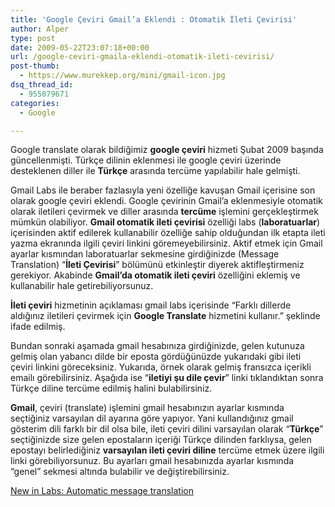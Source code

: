 ```yaml
---
title: 'Google Çeviri Gmail’a Eklendi : Otomatik İleti Çevirisi'
author: Alper
type: post
date: 2009-05-22T23:07:18+00:00
url: /google-ceviri-gmaila-eklendi-otomatik-ileti-cevirisi/
post-thumb:
  - https://www.murekkep.org/mini/gmail-icon.jpg
dsq_thread_id:
  - 955079671
categories:
  - Google

---
```

Google translate olarak bildiğimiz **google çeviri** hizmeti Şubat 2009 başında güncellenmişti. Türkçe dilinin eklenmesi ile google çeviri üzerinde desteklenen diller ile **Türkçe** arasında tercüme yapılabilir hale gelmişti. 

Gmail Labs ile beraber fazlasıyla yeni özelliğe kavuşan Gmail içerisine son olarak google çeviri eklendi. Google çevirinin Gmail&#8217;a eklenmesiyle otomatik olarak iletileri çevirmek ve diller arasında **tercüme** işlemini gerçekleştirmek mümkün olabiliyor. **Gmail otomatik ileti çevirisi** özelliği labs (**laboratuarlar**) içerisinden aktif edilerek kullanabilir özelliğe sahip olduğundan ilk etapta ileti yazma ekranında ilgili çeviri linkini göremeyebilirsiniz. Aktif etmek için Gmail ayarlar kısmından laboratuarlar sekmesine girdiğinizde (Message Translation) &#8220;**İleti Çevirisi**&#8221; bölümünü etkinleştir diyerek aktifleştirmeniz gerekiyor. Akabinde **Gmail’da otomatik ileti çeviri** özelliğini eklemiş ve kullanabilir hale getirebiliyorsunuz. 

**İleti çeviri** hizmetinin açıklaması gmail labs içerisinde &#8220;Farklı dillerde aldığınız iletileri çevirmek için **Google Translate** hizmetini kullanır.&#8221; şeklinde ifade edilmiş.

Bundan sonraki aşamada gmail hesabınıza girdiğinizde, gelen kutunuza gelmiş olan yabancı dilde bir eposta gördüğünüzde yukarıdaki gibi ileti çeviri linkini göreceksiniz. Yukarıda, örnek olarak gelmiş fransızca içerikli emailı görebilirsiniz. Aşağıda ise &#8220;**iletiyi şu dile çevir**&#8221; linki tıklandıktan sonra Türkçe diline tercüme edilmiş halini bulabilirsiniz. 

**Gmail**, çeviri (translate) işlemini gmail hesabınızın ayarlar kısmında seçtiğiniz varsayılan dil ayarına göre yapıyor. Yani kullandığınız gmail gösterim dili farklı bir dil olsa bile, ileti çeviri dilini varsayılan olarak &#8220;**Türkçe**&#8221; seçtiğinizde size gelen epostaların içeriği Türkçe dilinden farklıysa, gelen epostayı belirlediğiniz **varsayılan ileti çeviri diline** tercüme etmek üzere ilgili linki görebiliyorsunuz. Bu ayarları gmail hesabınızda ayarlar kısmında &#8220;genel&#8221; sekmesi altında bulabilir ve değiştirebilirsiniz. 

[New in Labs: Automatic message translation][1]

 [1]: http://gmailblog.blogspot.com/2009/05/new-in-labs-automatic-message.html